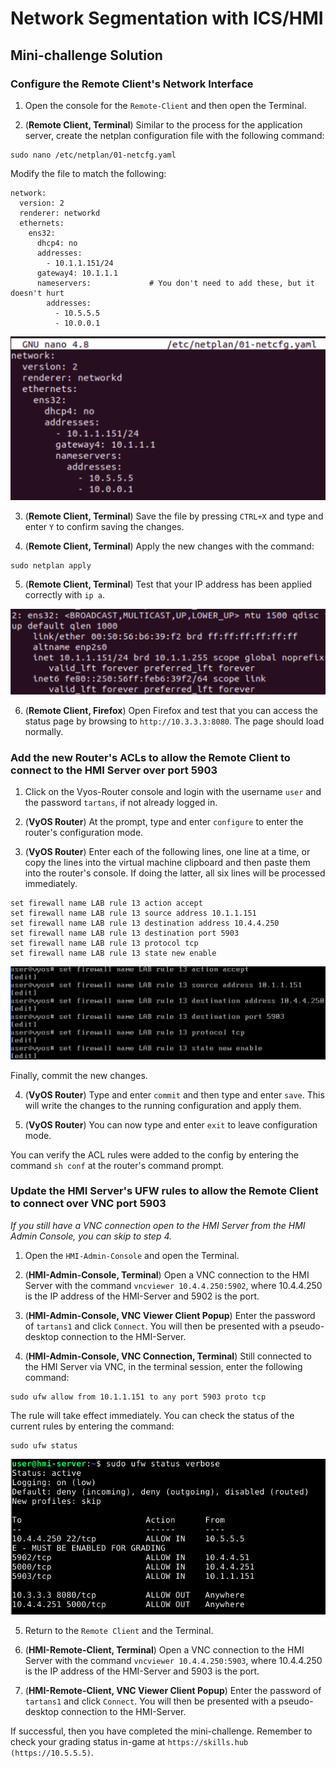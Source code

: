 # Network Segmentation with ICS/HMI

## Mini-challenge Solution

### Configure the Remote Client's Network Interface

1. Open the console for the `Remote-Client` and then open the Terminal.

2. (**Remote Client, Terminal**) Similar to the process for the application server, create the netplan configuration file with the following command:

```
sudo nano /etc/netplan/01-netcfg.yaml
```

Modify the file to match the following:

```
network:
  version: 2
  renderer: networkd
  ethernets:
    ens32:
      dhcp4: no
      addresses:
        - 10.1.1.151/24
      gateway4: 10.1.1.1
      nameservers:             # You don't need to add these, but it doesn't hurt
        addresses:          
          - 10.5.5.5
          - 10.0.0.1
```

![s02-image21-629581064.png](./img/s02-image21.png)

3. (**Remote Client, Terminal**) Save the file by pressing `CTRL+X` and type and enter `Y` to confirm saving the changes.

4. (**Remote Client, Terminal**) Apply the new changes with the command:

```
sudo netplan apply
```

5. (**Remote Client, Terminal**) Test that your IP address has been applied correctly with `ip a`.

![s02-image22-532301293.png](./img/s02-image22.png)

6. (**Remote Client, Firefox**) Open Firefox and test that you can access the status page by browsing to `http://10.3.3.3:8080`. The page should load normally.

### Add the new Router's ACLs to allow the Remote Client to connect to the HMI Server over port 5903

1. Click on the Vyos-Router console and login with the username `user` and the password `tartans`, if not already logged in.

2. (**VyOS Router**) At the prompt, type and enter `configure` to enter the router's configuration mode.

3. (**VyOS Router**) Enter each of the following lines, one line at a time, or copy the lines into the virtual machine clipboard and then paste them into the router's console. If doing the latter, all six lines will be processed immediately.

```
set firewall name LAB rule 13 action accept
set firewall name LAB rule 13 source address 10.1.1.151
set firewall name LAB rule 13 destination address 10.4.4.250
set firewall name LAB rule 13 destination port 5903
set firewall name LAB rule 13 protocol tcp
set firewall name LAB rule 13 state new enable
```

![s02-image23-1881358473.png](./img/s02-image23.png)

Finally, commit the new changes.

4. (**VyOS Router**) Type and enter `commit` and then type and enter `save`. This will write the changes to the running configuration and apply them.

5. (**VyOS Router**) You can now type and enter `exit` to leave configuration mode.

You can verify the ACL rules were added to the config by entering the command `sh conf` at the router's command prompt.

### Update the HMI Server's UFW rules to allow the Remote Client to connect over VNC port 5903

*If you still have a VNC connection open to the HMI Server from the HMI Admin Console, you can skip to step 4.*

1. Open the `HMI-Admin-Console` and open the Terminal.

2. (**HMI-Admin-Console, Terminal**) Open a VNC connection to the HMI Server with the command `vncviewer 10.4.4.250:5902`, where 10.4.4.250 is the IP address of the HMI-Server and 5902 is the port.

3. (**HMI-Admin-Console, VNC Viewer Client Popup**) Enter the password of `tartans1` and click `Connect`. You will then be presented with a pseudo-desktop connection to the HMI-Server.

4. (**HMI-Admin-Console, VNC Connection, Terminal**) Still connected to the HMI Server via VNC, in the terminal session, enter the following command:

```
sudo ufw allow from 10.1.1.151 to any port 5903 proto tcp
```

The rule will take effect immediately. You can check the status of the current rules by entering the command:

```
sudo ufw status
```

![s02-image24-1019183319.png](./img/s02-image24.png)

5. Return to the `Remote Client` and the Terminal.

6. (**HMI-Remote-Client, Terminal**) Open a VNC connection to the HMI Server with the command `vncviewer 10.4.4.250:5903`, where 10.4.4.250 is the IP address of the HMI-Server and 5903 is the port.

7. (**HMI-Remote-Client, VNC Viewer Client Popup**) Enter the password of `tartans1` and click `Connect`. You will then be presented with a pseudo-desktop connection to the HMI-Server.

If successful, then you have completed the mini-challenge. Remember to check your grading status in-game at `https://skills.hub (https://10.5.5.5)`.
